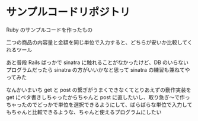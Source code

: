 # サンプルコードリポジトリ

Ruby のサンプルコードを作ったもの

二つの商品の内容量と金額を同じ単位で入力すると、どちらが安いか比較してくれるツール

あと普段 Rails ばっかで sinatra に触れることがなかったけど、DB のいらないプログラムだったら sinatra の方がいいかなと思って sinatra の練習も兼ねてやってみた

なんかいまいち get と post の繋ぎがうまくできなくてとりあえずの動作実装を get にベタ書きしちゃったからちゃんと post に直したいし、取り急ぎ〜で作っちゃったのでどっかで単位を選択できるようにして、ばらばらな単位で入力してもちゃんと比較できるような、ちゃんと使えるプログラムにしたい
